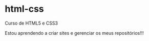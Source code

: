 # html-css
 Curso de HTML5 e CSS3

 Estou aprendendo a criar sites e gerenciar os meus repositórios!!!
